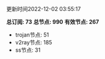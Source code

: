 更新时间2022-12-02 03:55:17

**总订阅: 73**
**总节点: 990**
**有效节点: 267**
- trojan节点: 51
- v2ray节点: 185
- ss节点: 31
